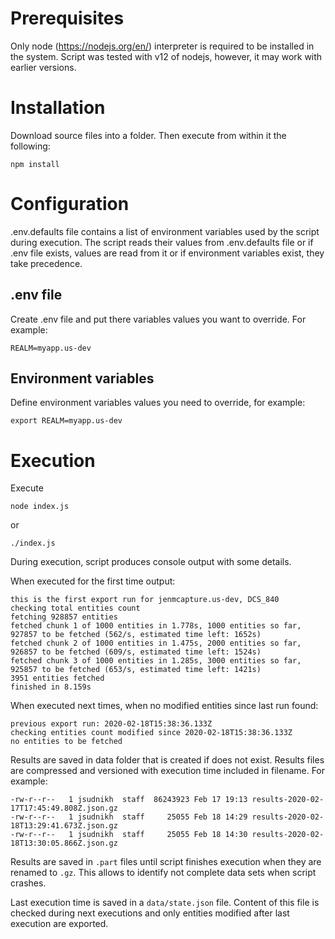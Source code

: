 # Prerequisites
Only node (https://nodejs.org/en/) interpreter is required to be installed in the system. Script was tested with v12 of 
nodejs, however, it may work with earlier versions.
# Installation

Download source files into a folder. Then execute from within it the following:
```shell script
npm install
```

# Configuration
.env.defaults file contains a list of environment variables used by the script during execution. The script reads their 
values from .env.defaults file or if .env file exists, values are read from it or if environment variables exist, they 
take precedence.

## .env file
Create .env file and put there variables values you want to override. For example:
```text
REALM=myapp.us-dev
```

## Environment variables
Define environment variables values you need to override, for example:
```shell script
export REALM=myapp.us-dev
```

# Execution
Execute
```shell script
node index.js
```
or
```shell script
./index.js
```

During execution, script produces console output with some details. 

When executed for the first time output:
```text
this is the first export run for jenmcapture.us-dev, DCS_840
checking total entities count
fetching 928857 entities
fetched chunk 1 of 1000 entities in 1.778s, 1000 entities so far, 927857 to be fetched (562/s, estimated time left: 1652s)
fetched chunk 2 of 1000 entities in 1.475s, 2000 entities so far, 926857 to be fetched (609/s, estimated time left: 1524s)
fetched chunk 3 of 1000 entities in 1.285s, 3000 entities so far, 925857 to be fetched (653/s, estimated time left: 1421s)
3951 entities fetched
finished in 8.159s
```
When executed next times, when no modified entities since last run found:
```text
previous export run: 2020-02-18T15:38:36.133Z
checking entities count modified since 2020-02-18T15:38:36.133Z
no entities to be fetched
```

Results are saved in data folder that is created if does not exist. Results files are compressed and versioned with
execution time included in filename. For example:
```text
-rw-r--r--   1 jsudnikh  staff  86243923 Feb 17 19:13 results-2020-02-17T17:45:49.808Z.json.gz
-rw-r--r--   1 jsudnikh  staff     25055 Feb 18 14:29 results-2020-02-18T13:29:41.673Z.json.gz
-rw-r--r--   1 jsudnikh  staff     25055 Feb 18 14:30 results-2020-02-18T13:30:05.866Z.json.gz

```

Results are saved in `.part` files until script finishes execution when they are renamed to `.gz`. This allows to
identify not complete data sets when script crashes.

Last execution time is saved in a `data/state.json` file. Content of this file is checked during next executions
and only entities modified after last execution are exported.